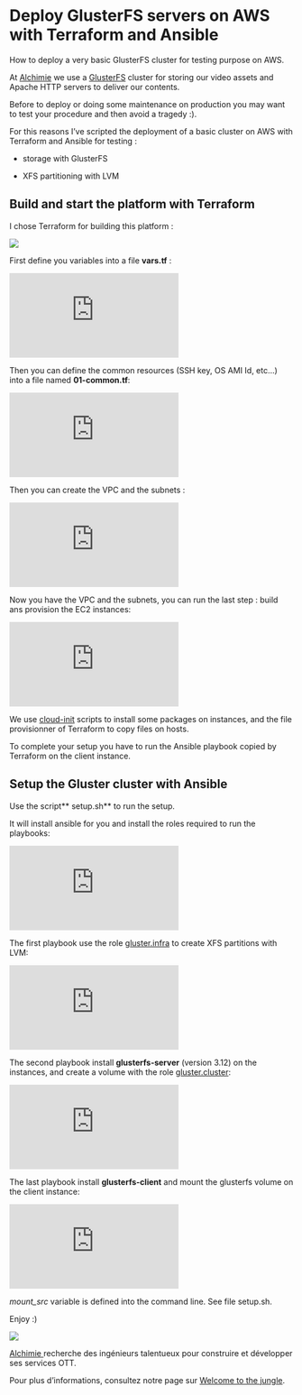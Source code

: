 
# Deploy GlusterFS servers on AWS with Terraform and Ansible

How to deploy a very basic GlusterFS cluster for testing purpose on AWS.

At [Alchimie](https://www.alchimie.com/) we use a [GlusterFS](https://www.gluster.org/) cluster for storing our video assets and Apache HTTP servers to deliver our contents.

Before to deploy or doing some maintenance on production you may want to test your procedure and then avoid a tragedy :).

For this reasons I’ve scripted the deployment of a basic cluster on AWS with Terraform and Ansible for testing :

* storage with GlusterFS

* XFS partitioning with LVM

## Build and start the platform with Terraform

I chose Terraform for building this platform :

![](https://cdn-images-1.medium.com/max/2000/1*s1Tqj0j7UAIlPGMR_-LVpw.jpeg)

First define you variables into a file **vars.tf** :

<iframe src="https://medium.com/media/c3eb7f38181cf8d3281876b5af52d11d" frameborder=0></iframe>

Then you can define the common resources (SSH key, OS AMI Id, etc…) into a file named **01-common.tf**:

<iframe src="https://medium.com/media/2c73b190a0a708d3cd210afc1a059011" frameborder=0></iframe>

Then you can create the VPC and the subnets :

<iframe src="https://medium.com/media/8969a556885582d0499f67be720550c8" frameborder=0></iframe>

Now you have the VPC and the subnets, you can run the last step : build ans provision the EC2 instances:

<iframe src="https://medium.com/media/5e77db351fd2666bc5b53d2e20f8fbf0" frameborder=0></iframe>

We use [cloud-init](https://cloud-init.io/) scripts to install some packages on instances, and the file provisionner of Terraform to copy files on hosts.

To complete your setup you have to run the Ansible playbook copied by Terraform on the client instance.

## Setup the Gluster cluster with Ansible

Use the script** setup.sh** to run the setup.

It will install ansible for you and install the roles required to run the playbooks:

<iframe src="https://medium.com/media/b06fd187b7bedd3b0ef0e682c451b2a3" frameborder=0></iframe>

The first playbook use the role [gluster.infra](https://github.com/gluster/gluster-ansible-infra) to create XFS partitions with LVM:

<iframe src="https://medium.com/media/df7bdd5f57d2c9a743a084265999f665" frameborder=0></iframe>

The second playbook install **glusterfs-server** (version 3.12) on the instances, and create a volume with the role [gluster.cluster](https://github.com/gluster/gluster-ansible-cluster):

<iframe src="https://medium.com/media/71450547b54a0edfdd1e4694ae6dc08f" frameborder=0></iframe>

The last playbook install **glusterfs-client** and mount the glusterfs volume on the client instance:

<iframe src="https://medium.com/media/7d98c13e3753d86b8268dd86ea6e8653" frameborder=0></iframe>

*mount_src* variable is defined into the command line. 
See file setup.sh.

Enjoy :)

![](https://cdn-images-1.medium.com/max/2000/1*EZMVWXQCeduc5M75KbrkkA.png)

[Alchimie ](http://fr.alchimie.com/)recherche des ingénieurs talentueux pour construire et développer ses services OTT.

Pour plus d’informations, consultez notre page sur [Welcome to the jungle](https://www.welcometothejungle.co/companies/alchimie).
